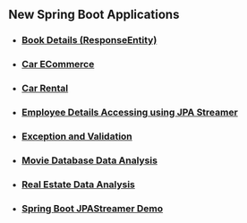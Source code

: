 ## New Spring Boot Applications

* ### [Book Details (ResponseEntity)](BookDetails)
* ### [Car ECommerce](CarEcommerce)
* ### [Car Rental](CarRental)
* ### [Employee Details Accessing using JPA Streamer](employee-jpastreamer)
* ### [Exception and Validation](exception-validation)
* ### [Movie Database Data Analysis](MovieDatabase)
* ### [Real Estate Data Analysis](RealEstateData)
* ### [Spring Boot JPAStreamer Demo](spring-boot-jpastreamer)

